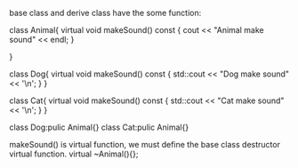 
base class and derive class have the some function:

class Animal{
  virtual void makeSound() const
  {
    cout << "Animal make sound" << endl;
  }

}

class Dog{
  virtual void makeSound() const
  {
    std::cout << "Dog make sound" << '\n';
  }
}

class Cat{
  virtual void makeSound() const
  {
    std::cout << "Cat make sound" << '\n';
  }
}

class Dog:pulic Animal{}
class Cat:pulic Animal{}

makeSound() is virtual function, we must define the base class destructor virtual function.
virtual ~Animal(){};
